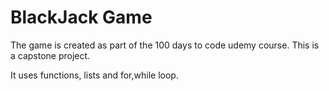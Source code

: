 # BlackJack Game

The game is created as part of the 100 days to code udemy course.
This is a capstone project. 

It uses functions, lists and for,while loop.
